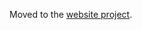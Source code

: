 Moved to the [website project](https://github.com/canonical-web-and-design/dqlite.io/blob/master/docs/index.md).
